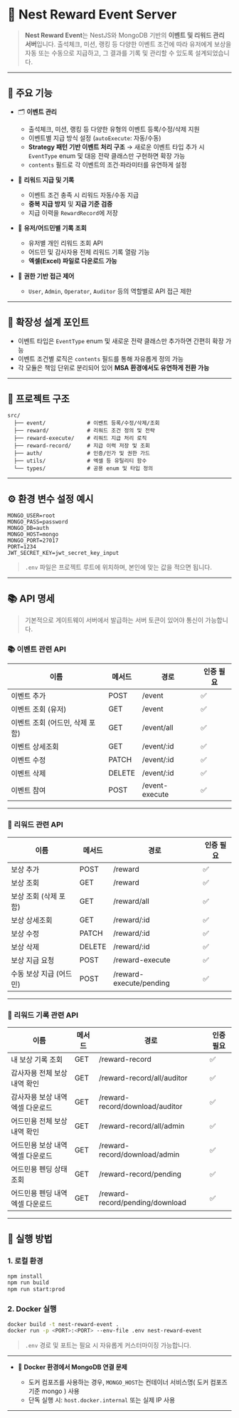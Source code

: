 # 🎁 Nest Reward Event Server

> **Nest Reward Event**는 NestJS와 MongoDB 기반의 **이벤트 및 리워드 관리 서버**입니다.
> 출석체크, 미션, 랭킹 등 다양한 이벤트 조건에 따라 유저에게 보상을 자동 또는 수동으로 지급하고, 그 결과를 기록 및 관리할 수 있도록 설계되었습니다.

---

## 📌 주요 기능

* 🗂️ **이벤트 관리**

  * 출석체크, 미션, 랭킹 등 다양한 유형의 이벤트 등록/수정/삭제 지원
  * 이벤트별 지급 방식 설정 (`autoExecute`: 자동/수동)
  * **Strategy 패턴 기반 이벤트 처리 구조**
    → 새로운 이벤트 타입 추가 시 `EventType` enum 및 대응 전략 클래스만 구현하면 확장 가능
  * `contents` 필드로 각 이벤트의 조건·파라미터를 유연하게 설정
    
* 🎁 **리워드 지급 및 기록**

  * 이벤트 조건 충족 시 리워드 자동/수동 지급
  * **중복 지급 방지** 및 **지급 기준 검증**
  * 지급 이력을 `RewardRecord`에 저장

* 👤 **유저/어드민별 기록 조회**

  * 유저별 개인 리워드 조회 API
  * 어드민 및 감사자용 전체 리워드 기록 열람 기능
  * **엑셀(Excel) 파일로 다운로드 가능**

* 🔐 **권한 기반 접근 제어**

  * `User`, `Admin`, `Operator`, `Auditor` 등의 역할별로 API 접근 제한

---
## 🧩 확장성 설계 포인트

* 이벤트 타입은 `EventType` enum 및 새로운 전략 클래스만 추가하면 간편히 확장 가능
* 이벤트 조건별 로직은 `contents` 필드를 통해 자유롭게 정의 가능
* 각 모듈은 책임 단위로 분리되어 있어 **MSA 환경에서도 유연하게 전환 가능**

---

## 🧬 프로젝트 구조

```
src/
  ├── event/             # 이벤트 등록/수정/삭제/조회
  ├── reward/            # 리워드 조건 정의 및 전략
  ├── reward-execute/    # 리워드 지급 처리 로직
  ├── reward-record/     # 지급 이력 저장 및 조회
  ├── auth/              # 인증/인가 및 권한 가드
  ├── utils/             # 엑셀 등 유틸리티 함수
  └── types/             # 공용 enum 및 타입 정의
```

---


## ⚙️ 환경 변수 설정 예시

```env
MONGO_USER=root
MONGO_PASS=password
MONGO_DB=auth
MONGO_HOST=mongo
MONGO_PORT=27017
PORT=1234
JWT_SECRET_KEY=jwt_secret_key_input
```

> `.env` 파일은 프로젝트 루트에 위치하며, 본인에 맞는 값을 적으면 됩니다.

---

## 📚 API 명세
> 기본적으로 게이트웨이 서버에서 발급하는 서버 토큰이 있어야 통신이 가능합니다.

### 📚 이벤트 관련 API 

| 이름               | 메서드 | 경로               | 인증 필요 |
|--------------------|--------|--------------------|------------|
| 이벤트 추가         | POST   | /event             | ✅         |
| 이벤트 조회 (유저)  | GET    | /event             | ✅         |
| 이벤트 조회 (어드민, 삭제 포함) | GET    | /event/all         | ✅         |
| 이벤트 상세조회      | GET    | /event/:id         | ✅         |
| 이벤트 수정         | PATCH  | /event/:id         | ✅         |
| 이벤트 삭제         | DELETE | /event/:id         | ✅         |
| 이벤트 참여         | POST   | /event-execute     | ✅         |

---

### 🎁 리워드 관련 API

| 이름               | 메서드 | 경로                     | 인증 필요 |
|--------------------|--------|--------------------------|------------|
| 보상 추가           | POST   | /reward                  | ✅         |
| 보상 조회           | GET    | /reward                  | ✅         |
| 보상 조회 (삭제 포함) | GET    | /reward/all              | ✅         |
| 보상 상세조회        | GET    | /reward/:id              | ✅         |
| 보상 수정           | PATCH  | /reward/:id              | ✅         |
| 보상 삭제           | DELETE | /reward/:id              | ✅         |
| 보상 지급 요청       | POST   | /reward-execute          | ✅         |
| 수동 보상 지급 (어드민) | POST   | /reward-execute/pending  | ✅         |

---

### 📑 리워드 기록 관련 API

| 이름                             | 메서드 | 경로                                | 인증 필요 |
|----------------------------------|--------|-------------------------------------|------------|
| 내 보상 기록 조회                  | GET    | /reward-record                     | ✅         |
| 감사자용 전체 보상 내역 확인         | GET    | /reward-record/all/auditor         | ✅         |
| 감사자용 보상 내역 엑셀 다운로드     | GET    | /reward-record/download/auditor    | ✅         |
| 어드민용 전체 보상 내역 확인         | GET    | /reward-record/all/admin           | ✅         |
| 어드민용 보상 내역 엑셀 다운로드     | GET    | /reward-record/download/admin      | ✅         |
| 어드민용 펜딩 상태 조회             | GET    | /reward-record/pending             | ✅         |
| 어드민용 펜딩 내역 엑셀 다운로드     | GET    | /reward-record/pending/download    | ✅         |


---

## 🧪 실행 방법

### 1. 로컬 환경

```bash
npm install
npm run build
npm run start:prod
```

### 2. Docker 실행

```bash
docker build -t nest-reward-event .
docker run -p <PORT>:<PORT> --env-file .env nest-reward-event
```

> `.env` 경로 및 포트는 필요 시 자유롭게 커스터마이징 가능합니다.

---

* 🔄 **Docker 환경에서 MongoDB 연결 문제**

  * 도커 컴포즈를 사용하는 경우, `MONGO_HOST`는 컨테이너 서비스명( 도커 컴포즈 기준 mongo ) 사용
  * 단독 실행 시: `host.docker.internal` 또는 실제 IP 사용

---

